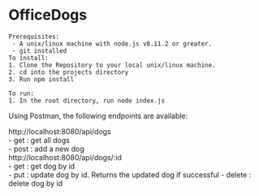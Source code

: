 # OfficeDogs

```
Prerequisites:
 - A unix/linux machine with node.js v8.11.2 or greater.
 - git installed
To install:
1. Clone the Repository to your local unix/linux machine.
2. cd into the projects directory
3. Run npm install

To run:
1. In the root directory, run node index.js

```
Using Postman, the following endpoints are available:

http://localhost:8080/api/dogs  
    - get : get all dogs  
    - post : add a new dog  
http://localhost:8080/api/dogs/:id  
    - get : get dog by id  
    - put : update dog by id. Returns the updated dog if successful
    - delete : delete dog by id  
